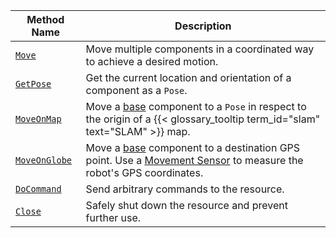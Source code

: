 <!-- prettier-ignore -->
Method Name | Description
----------- | -----------
[`Move`](/mobility/motion/#move) | Move multiple components in a coordinated way to achieve a desired motion.
[`GetPose`](/mobility/motion/#getpose) | Get the current location and orientation of a component as a `Pose`.
[`MoveOnMap`](/mobility/motion/#moveonmap) | Move a [base](/components/base/) component to a `Pose` in respect to the origin of a {{< glossary_tooltip term_id="slam" text="SLAM" >}} map.
[`MoveOnGlobe`](/mobility/motion/#moveonglobe) | Move a [base](/components/base/) component to a destination GPS point. Use a [Movement Sensor](/components/movement-sensor/) to measure the robot's GPS coordinates.
[`DoCommand`](/mobility/motion/#docommand)     | Send arbitrary commands to the resource.
[`Close`](/mobility/motion/#close) | Safely shut down the resource and prevent further use.
